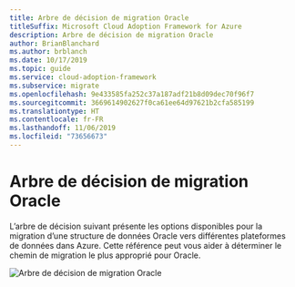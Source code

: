 ```yaml
---
title: Arbre de décision de migration Oracle
titleSuffix: Microsoft Cloud Adoption Framework for Azure
description: Arbre de décision de migration Oracle
author: BrianBlanchard
ms.author: brblanch
ms.date: 10/17/2019
ms.topic: guide
ms.service: cloud-adoption-framework
ms.subservice: migrate
ms.openlocfilehash: 9e433585fa252c37a187adf21b8d09dec70f96f7
ms.sourcegitcommit: 3669614902627f0ca61ee64d97621b2cfa585199
ms.translationtype: HT
ms.contentlocale: fr-FR
ms.lasthandoff: 11/06/2019
ms.locfileid: "73656673"
---
```

# <a name="oracle-migration-decision-tree"></a>Arbre de décision de migration Oracle

L’arbre de décision suivant présente les options disponibles pour la migration d’une structure de données Oracle vers différentes plateformes de données dans Azure. Cette référence peut vous aider à déterminer le chemin de migration le plus approprié pour Oracle.

![Arbre de décision de migration Oracle](../../_images/innovate/considerations/oracle-migration-decision-tree.png)
